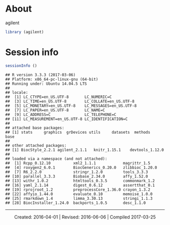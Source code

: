 

About
================================================================================

agilent


```r
library (agilent)
```



Session info
================================================================================


```r
sessionInfo ()
```

```
## R version 3.3.3 (2017-03-06)
## Platform: x86_64-pc-linux-gnu (64-bit)
## Running under: Ubuntu 14.04.5 LTS
## 
## locale:
##  [1] LC_CTYPE=en_US.UTF-8       LC_NUMERIC=C              
##  [3] LC_TIME=en_US.UTF-8        LC_COLLATE=en_US.UTF-8    
##  [5] LC_MONETARY=en_US.UTF-8    LC_MESSAGES=en_US.UTF-8   
##  [7] LC_PAPER=en_US.UTF-8       LC_NAME=C                 
##  [9] LC_ADDRESS=C               LC_TELEPHONE=C            
## [11] LC_MEASUREMENT=en_US.UTF-8 LC_IDENTIFICATION=C       
## 
## attached base packages:
## [1] stats     graphics  grDevices utils     datasets  methods   base     
## 
## other attached packages:
## [1] BiocStyle_2.2.1 agilent_2.1.1   knitr_1.15.1    devtools_1.12.0
## 
## loaded via a namespace (and not attached):
##  [1] Rcpp_0.12.10          xml2_1.1.1            magrittr_1.5         
##  [4] roxygen2_6.0.1        BiocGenerics_0.20.0   zlibbioc_1.20.0      
##  [7] R6_2.2.0              stringr_1.2.0         tools_3.3.3          
## [10] parallel_3.3.3        Biobase_2.34.0        affy_1.52.0          
## [13] withr_1.0.2           htmltools_0.3.5       commonmark_1.2       
## [16] yaml_2.1.14           digest_0.6.12         assertthat_0.1       
## [19] rprojroot_1.2         preprocessCore_1.36.0 crayon_1.3.2         
## [22] affyio_1.44.0         evaluate_0.10         memoise_1.0.0        
## [25] rmarkdown_1.4         limma_3.30.13         stringi_1.1.3        
## [28] BiocInstaller_1.24.0  backports_1.0.5       desc_1.1.0
```



--------------------------------------------------------------------------------
<center>
Created: 2016-04-01 | Revised: 2016-06-06 | Compiled 2017-03-25
</center>
